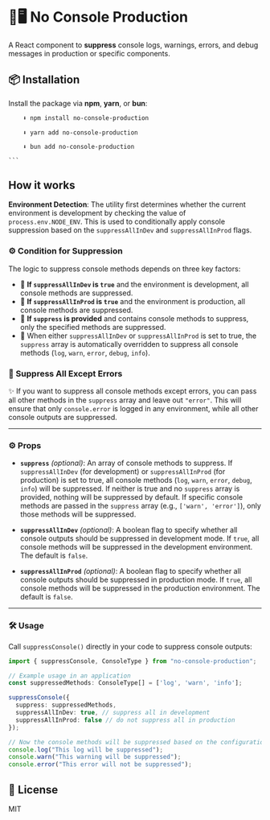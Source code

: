 # 🚫🖥️ No Console Production

A React component to **suppress** console logs, warnings, errors, and debug messages in production or specific components.

## 📦 Installation

Install the package via **npm**, **yarn**, or **bun**:

```bash
    ⬇️ npm install no-console-production
```
```
    ⬇️ yarn add no-console-production
```
```
    ⬇️ bun add no-console-production
```


    ```
## How it works

**Environment Detection**: The utility first determines whether the current environment is development by checking the value of `process.env.NODE_ENV`. This is used to conditionally apply console suppression based on the `suppressAllInDev` and `suppressAllInProd` flags.

### ⚙️ Condition for Suppression

The logic to suppress console methods depends on three key factors:

- 🛑 **If `suppressAllInDev` is `true`** and the environment is development, all console methods are suppressed.
- 🛑 **If `suppressAllInProd` is `true`** and the environment is production, all console methods are suppressed.
- 📝 **If `suppress` is provided** and contains console methods to suppress, only the specified methods are suppressed.
- 🔄 When either `suppressAllInDev` or `suppressAllInProd` is set to true, the `suppress` array is automatically overridden to suppress all console methods (`log`, `warn`, `error`, `debug`, `info`).

### 🔕 Suppress All Except Errors

✨ If you want to suppress all console methods except errors, you can pass all other methods in the `suppress` array and leave out `"error"`. This will ensure that only `console.error` is logged in any environment, while all other console outputs are suppressed.

---

### ⚙️ Props

- **`suppress`** *(optional)*: An array of console methods to suppress. If `suppressAllInDev` (for development) or `suppressAllInProd` (for production) is set to true, all console methods (`log`, `warn`, `error`, `debug`, `info`) will be suppressed. If neither is true and no `suppress` array is provided, nothing will be suppressed by default. If specific console methods are passed in the `suppress` array (e.g., `['warn', 'error']`), only those methods will be suppressed.

- **`suppressAllInDev`** *(optional)*: A boolean flag to specify whether all console outputs should be suppressed in development mode. If `true`, all console methods will be suppressed in the development environment. The default is `false`.

- **`suppressAllInProd`** *(optional)*: A boolean flag to specify whether all console outputs should be suppressed in production mode. If `true`, all console methods will be suppressed in the production environment. The default is `false`.

---

### 🛠️ Usage

Call `suppressConsole()` directly in your code to suppress console outputs:

```ts
import { suppressConsole, ConsoleType } from "no-console-production";

// Example usage in an application
const suppressedMethods: ConsoleType[] = ['log', 'warn', 'info'];

suppressConsole({
  suppress: suppressedMethods,
  suppressAllInDev: true, // suppress all in development
  suppressAllInProd: false // do not suppress all in production
});

// Now the console methods will be suppressed based on the configuration
console.log("This log will be suppressed");
console.warn("This warning will be suppressed");
console.error("This error will not be suppressed");
```
## 📜 License

MIT
